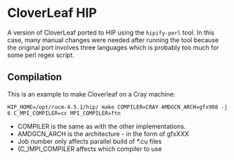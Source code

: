 # CloverLeaf HIP

A version of CloverLeaf ported to HIP using the `hipify-perl` tool.
In this case, many manual changes were needed after running the tool because the original port involves three languages which is probably too much for some perl regex script.

## Compilation

This is an example to make Cloverleaf on a Cray machine:

```
HIP_HOME=/opt/rocm-4.5.1/hip/ make COMPILER=CRAY AMDGCN_ARCH=gfx908 -j 6 C_MPI_COMPILER=cc MPI_COMPILER=ftn 
```

* COMPILER is the same as with the other implementations.
* AMDGCN_ARCH is the architecture - in the form of gfxXXX
* Job number only affects parallel build of *.cu files
* (C_)MPI_COMPILER affects which compiler to use
